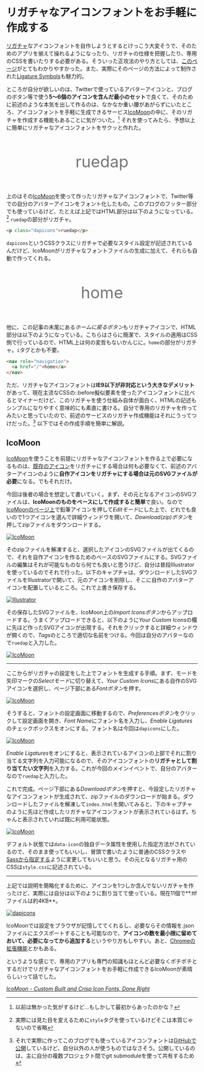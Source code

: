 # <span>リガチャなアイコンフォントを</span><span>お手軽に作成する</span>

[リガチャ](http://ja.wikipedia.org/wiki/%E5%90%88%E5%AD%97)なアイコンフォントを自作しようとするとけっこう大変そうで、そのためのアプリを揃えて操れるようになったり、リガチャの仕様を把握したり、専用のCSSを書いたりする必要がある。そういった正攻法のやり方としては、[このページ](http://kudakurage.hatenadiary.com/entry/20120720/1342749116)がとてもわかりやすかった。また、実際にそのページの方法によって制作された[Ligature Symbols](http://kudakurage.com/ligature_symbols/)も魅力的。

<!-- READMORE -->

ところが自分が欲しいのは、Twitterで使っているアバターアイコンと、ブログのボタン等で使う**5〜6個のアイコンを含んだ最小のセット**で良くて、そのために前述のような本気を出して作るのは、なかなか重い腰があがらずにいたところ、アイコンフォントを手軽に生成できるサービス[IcoMoon](http://icomoon.io/app/)の中に、そのリガチャを作成する機能もあることに気がついた。[^1] それを使ってみたら、予想以上に簡単にリガチャなアイコンフォントをサクッと作れた。

[^1]: 以前は無かった気がするけど…もしかして最初からあったのかな？

<p class="e-dapicons" style="display: block; text-align: center; font-size: 3em; margin: 1.3em 0; color: #777;">ruedap</p>

上のはその[IcoMoon](http://icomoon.io/app/)を使って作ったリガチャなアイコンフォントで、Twitter等での自分のアバターアイコンをフォント化したもの。このブログのフッター部分でも使っているけど、たとえば上記ではHTML部分は以下のようになっている。[^2] `ruedap`の部分がリガチャ。

[^2]: 実際には見た目を変えるために`style`タグを使っているけどそこは本質じゃないので省略

~~~ html
<p class="dapicons">ruedap</p>
~~~

`dapicons`というCSSクラスにリガチャで必要なスタイル設定が記述されているんだけど、IcoMoonがリガチャなフォントファイルの生成に加えて、それらも自動で作ってくれる。

<p class="e-dapicons" style="display: block; text-align: center; font-size: 3em; margin: 1.3em 0; color: #777;">home</p>

他に、この記事の末尾にある*ホームに戻るボタン*もリガチャアイコンで、HTML部分は以下のようになっている。こちらはさらに簡潔で、スタイルの適用はCSS側で行っているので、HTML上は何の変哲もないかんじに。`home`の部分がリガチャ。`i`タグとかも不要。

~~~ html
<nav role="navigation">
  <a href="/">home</a>
</nav>
~~~

ただ、リガチャなアイコンフォントは**IE9以下が非対応という大きなデメリット**があって、現在主流なCSSの::before擬似要素を使ったアイコンフォントに比べるとマイナーだけど、このリガチャを使う仕組み自体が面白く、HTMLの記述もシンプルになりやすく意味的にも素直に書ける。自分で専用のリガチャを作ってみたいと思っていたので、前述のサービスのリガチャ作成機能はそれにうってつけだった。[^3] 以下ではその作成手順を簡単に解説。

[^3]: それで実際に作ってこのブログでも使っているアイコンフォントは[GitHubで公開](https://github.com/ruedap/dapicons)しているけど、自分以外の人が使うものではなさそう。公開しているのは、主に自分の複数プロジェクト間でgit submoduleを使って共有するため

## IcoMoon

[IcoMoon](http://icomoon.io/app/)を使うことを前提にリガチャなアイコンフォントを作る上で必要になるものは、[既存のアイコン](http://icomoon.io/app/#library)をリガチャにする場合は何も必要なくて、前述のアバターアイコンのように**自作アイコンをリガチャにする場合は元のSVGファイルが必要**になる。でもそれだけ。

今回は後者の場合を想定して書いていく。まず、その元となるアイコンのSVGファイルは、**IcoMoonのものをベースにして作成すると簡単**で良い。なので[IcoMoonのページ上](http://icomoon.io/app/)で鉛筆アイコンを押して*Editモード*にした上で、どれでも良いので1つアイコンを選んで詳細ウィンドウを開いて、*Download(zip)ボタン*を押してzipファイルをダウンロードする。

[![IcoMoon](/images/2013/09/17/ligature-icon-fonts-01.png)](/images/2013/09/17/ligature-icon-fonts-01.png)

そのzipファイルを解凍すると、選択したアイコンのSVGファイルが出てくるので、それを自作アイコンを作るためのベースのSVGファイルにする。SVGファイルの編集はそれが可能なものなら何でも良いと思うけど、自分は普段Illustratorを使っているのでそれで行った。以下のキャプチャは、ダウンロードしたSVGファイルをIllustratorで開いて、元のアイコンを削除し、そこに自作のアバターアイコンを配置しているところ。これで上書き保存する。


[![Illustrator](/images/2013/09/17/ligature-icon-fonts-02.png)](/images/2013/09/17/ligature-icon-fonts-02.png)

その保存したSVGファイルを、IcoMoon上の*Import Iconsボタン*からアップロードする。うまくアップロードできると、以下のように*Your Custom Icons*の欄に先ほど作ったSVGアイコンが出現する。それをクリックすると詳細ウィンドウが開くので、*Tags*のところで適切な名前をつける。今回は自分のアバターなので`ruedap`と入力した。

[![IcoMoon](/images/2013/09/17/ligature-icon-fonts-03.png)](/images/2013/09/17/ligature-icon-fonts-03.png)

---

ここからがリガチャの設定をした上でフォントを生成する手順。まず、モードを矢印マークの*Selectモード*に切り替えて、*Your Custom Icons*にある自作のSVGアイコンを選択し、ページ下部にある*Fontボタン*を押す。

[![IcoMoon](/images/2013/09/17/ligature-icon-fonts-04.png)](/images/2013/09/17/ligature-icon-fonts-04.png)

そうすると、フォントの設定画面に移動するので、*Preferencesボタン*をクリックして設定画面を開き、*Font Name*にフォント名を入力し、*Enable Ligatures*のチェックボックスをオンにする。フォント名は今回は`dapicons`にした。

[![IcoMoon](/images/2013/09/17/ligature-icon-fonts-05.png)](/images/2013/09/17/ligature-icon-fonts-05.png)

*Enable Ligatures*をオンにすると、表示されているアイコンの上部でそれに割り当てる文字列を入力可能になるので、そのアイコンフォントの**リガチャとして割り当てたい文字列**を入力する。これが今回のメインイベントで、自分のアバターなので`ruedap`と入力した。

これで完成。ページ下部にある*Downloadボタン*を押すと、今設定したリガチャなアイコンフォントが生成されて、zipファイルのダウンロードが始まる。ダウンロードしたファイルを解凍して`index.html`を開いてみると、下のキャプチャのように先ほど作成したリガチャなアイコンフォントが表示されているはず。ちゃんと表示されていれば既に利用可能状態。

[![IcoMoon](/images/2013/09/17/ligature-icon-fonts-06.png)](/images/2013/09/17/ligature-icon-fonts-06.png)

デフォルト状態では`data-icon`の独自データ属性を使用した指定方法がされているので、そのまま使ってもいいし、冒頭で書いたように普通のCSSクラスや[Sassから指定する](https://github.com/ruedap/dapicons/blob/6a2831d63b470f539300355e5e924d7112132d13/_dapicons-font-face.sass)ように変更してもいいと思う。その元となるリガチャ用のCSSは`style.css`に記述されている。

---

上記では説明を簡略化するために、アイコンを1つしか含んでないリガチャを作ったけど、実際には自分は以下のように割り当てて使っている。現在11個で**.ttfファイルは約4KB**。

[![dapicons](/images/2013/09/17/ligature-icon-fonts-07.png)](/images/2013/09/17/ligature-icon-fonts-07.png)

IcoMoonでは設定をブラウザが記憶しててくれるし、必要ならその情報を.jsonファイルにエクスポートすることも可能なので、**アイコンの数を最小限に留めておいて、必要になってから追加する**というやり方もしやすい。あと、[Chromeの拡張機能](https://chrome.google.com/webstore/detail/icomoon/kppingdhhalimbaehfmhldppemnmlcjd)とかもある。


というような感じで、専用のアプリも専門の知識もほとんど必要なくポチポチとするだけでリガチャなアイコンフォントをお手軽に作成できるIcoMoonが素晴らしいって話でした。

<cite>[IcoMoon - Custom Built and Crisp Icon Fonts, Done Right](http://icomoon.io/)</cite>
